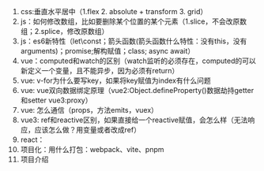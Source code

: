 1. css:垂直水平居中（1.flex 2. absolute + transform 3. grid）
2. js：如何修改数组，比如要删除某个位置的某个元素（1.slice，不会改原数组；2.splice，修改原数组）
3. js：es6新特性（let\const；箭头函数(箭头函数什么特性：没有this，没有arguments)；promise;解构赋值；class; async await）
4. vue：computed和watch的区别（watch监听的必须存在，computed的可以新定义一个变量，且不能异步，因为必须有return）
5. vue: v-for为什么要写key，如果将key赋值为index有什么问题
6. vue: vue双向数据绑定原理（vue2:Object.defineProperty()数据劫持getter和setter vue3:proxy）
7. vue: 怎么通信（props，方法emits，vuex）
8.  vue3: ref和reactive区别，如果直接给一个reactive赋值，会怎么样（无法响应，应该怎么做？用变量或者改成ref）
9.  react：
9.  项目化：用什么打包：webpack、vite、pnpm
10. 项目介绍